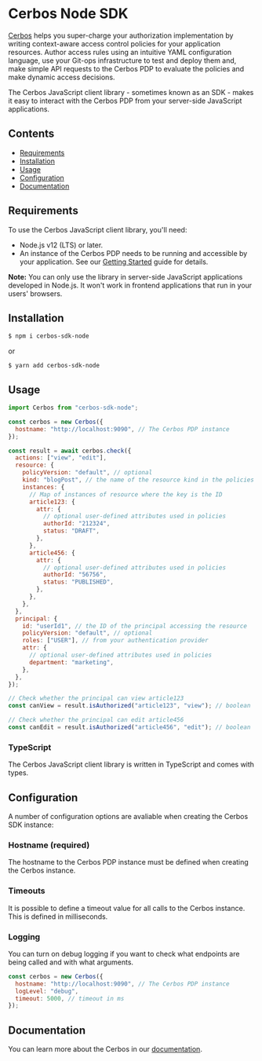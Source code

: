 # Cerbos Node SDK

[Cerbos](https://cerbos.dev) helps you super-charge your authorization implementation by writing context-aware access control policies for your application resources. Author access rules using an intuitive YAML configuration language, use your Git-ops infrastructure to test and deploy them and, make simple API requests to the Cerbos PDP to evaluate the policies and make dynamic access decisions.

The Cerbos JavaScript client library - sometimes known as an SDK - makes it easy to interact with the Cerbos PDP from your server-side JavaScript applications.

## Contents

- [Requirements](#requirements)
- [Installation](#installation)
- [Usage](#usage)
- [Configuration](#configuration)
- [Documentation](#documentation)

## Requirements

To use the Cerbos JavaScript client library, you'll need:

- Node.js v12 (LTS) or later.
- An instance of the Cerbos PDP needs to be running and accessible by your application. See our [Getting Started](https://docs.cerbos.dev/cerbos/quickstart.html) guide for details.

**Note:** You can only use the library in server-side JavaScript applications developed in Node.js. It won't work in frontend applications that run in your users' browsers.

## Installation

```sh
$ npm i cerbos-sdk-node
```

or

```
$ yarn add cerbos-sdk-node
```

## Usage

```js
import Cerbos from "cerbos-sdk-node";

const cerbos = new Cerbos({
  hostname: "http://localhost:9090", // The Cerbos PDP instance
});

const result = await cerbos.check({
  actions: ["view", "edit"],
  resource: {
    policyVersion: "default", // optional
    kind: "blogPost", // the name of the resource kind in the policies
    instances: {
      // Map of instances of resource where the key is the ID
      article123: {
        attr: {
          // optional user-defined attributes used in policies
          authorId: "212324",
          status: "DRAFT",
        },
      },
      article456: {
        attr: {
          // optional user-defined attributes used in policies
          authorId: "56756",
          status: "PUBLISHED",
        },
      },
    },
  },
  principal: {
    id: "userId1", // the ID of the principal accessing the resource
    policyVersion: "default", // optional
    roles: ["USER"], // from your authentication provider
    attr: {
      // optional user-defined attributes used in policies
      department: "marketing",
    },
  },
});

// Check whether the principal can view article123
const canView = result.isAuthorized("article123", "view"); // boolean

// Check whether the principal can edit article456
const canEdit = result.isAuthorized("article456", "edit"); // boolean
```

### TypeScript

The Cerbos JavaScript client library is written in TypeScript and comes with types.

## Configuration

A number of configuration options are avaliable when creating the Cerbos SDK instance:

### Hostname (required)

The hostname to the Cerbos PDP instance must be defined when creating the Cerbos instance.

### Timeouts

It is possible to define a timeout value for all calls to the Cerbos instance. This is defined in milliseconds.

### Logging

You can turn on debug logging if you want to check what endpoints are being called and with what arguments.

```js
const cerbos = new Cerbos({
  hostname: "http://localhost:9090", // The Cerbos PDP instance
  logLevel: "debug",
  timeout: 5000, // timeout in ms
});
```

## Documentation

You can learn more about the Cerbos in our [documentation](https://docs.cerbos.dev).
